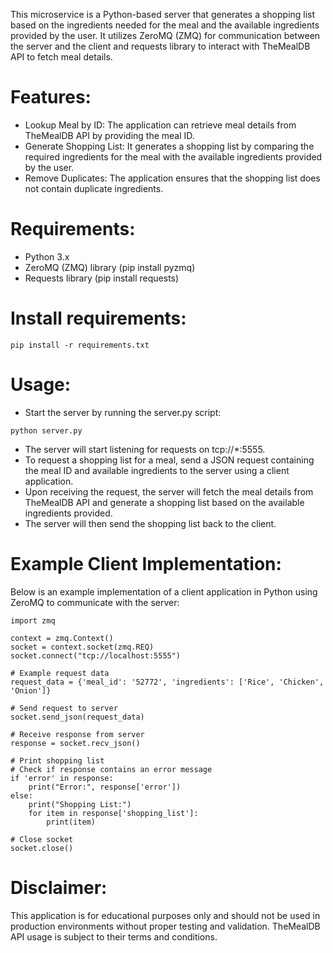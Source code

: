This microservice is a Python-based server that generates a shopping list based on the ingredients needed for the meal and the available ingredients provided by the user. It utilizes ZeroMQ (ZMQ) for communication between the server and the client and requests library to interact with TheMealDB API to fetch meal details.

# Features:
* Lookup Meal by ID: The application can retrieve meal details from TheMealDB API by providing the meal ID.
* Generate Shopping List: It generates a shopping list by comparing the required ingredients for the meal with the available ingredients provided by the user.
* Remove Duplicates: The application ensures that the shopping list does not contain duplicate ingredients.

# Requirements:
* Python 3.x
* ZeroMQ (ZMQ) library (pip install pyzmq)
* Requests library (pip install requests)

# Install requirements:
```
pip install -r requirements.txt
```

# Usage:
* Start the server by running the server.py script:

```
python server.py
```

* The server will start listening for requests on tcp://*:5555.
* To request a shopping list for a meal, send a JSON request containing the meal ID and available ingredients to the server using a client application.
* Upon receiving the request, the server will fetch the meal details from TheMealDB API and generate a shopping list based on the available ingredients provided.
* The server will then send the shopping list back to the client.

# Example Client Implementation:
Below is an example implementation of a client application in Python using ZeroMQ to communicate with the server:

```
import zmq

context = zmq.Context()
socket = context.socket(zmq.REQ)
socket.connect("tcp://localhost:5555")

# Example request data
request_data = {'meal_id': '52772', 'ingredients': ['Rice', 'Chicken', 'Onion']}

# Send request to server
socket.send_json(request_data)

# Receive response from server
response = socket.recv_json()

# Print shopping list
# Check if response contains an error message
if 'error' in response:
    print("Error:", response['error'])
else:
    print("Shopping List:")
    for item in response['shopping_list']:
        print(item)

# Close socket
socket.close()
```

# Disclaimer:
This application is for educational purposes only and should not be used in production environments without proper testing and validation. TheMealDB API usage is subject to their terms and conditions.
